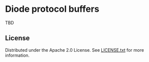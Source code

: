 # Diode protocol buffers

TBD

## License

Distributed under the Apache 2.0 License. See [LICENSE.txt](./LICENSE.txt) for more information. 
